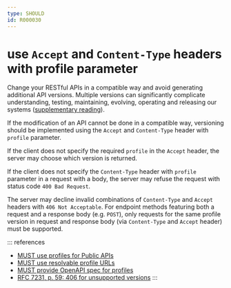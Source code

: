 ```yaml
---
type: SHOULD
id: R000030
---
```


# use `Accept` and `Content-Type` headers with profile parameter

Change your RESTful APIs in a compatible way and avoid generating additional API versions.
Multiple versions can significantly complicate understanding, testing, maintaining, evolving, operating and releasing our systems ([supplementary reading](http://martinfowler.com/articles/enterpriseREST.html)).

If the modification of an API cannot be done in a compatible way, versioning should be implemented using the `Accept` and `Content-Type` header with `profile` parameter.

If the client does not specify the required `profile` in the `Accept` header, the server may choose which version is returned.

If the client does not specify the `Content-Type` header with `profile` parameter in a request with a body, the server may refuse the request with status code `400 Bad Request`.

The server may decline invalid combinations of `Content-Type` and `Accept` headers with `406 Not Acceptable`. For endpoint methods featuring both a request and a response body (e.g. `POST`), only requests for the same profile version in request and response body (via `Content-Type` and `Accept` header) must be supported.

::: references

- [MUST use profiles for Public APIs](@guidelines/R000065)
- [MUST use resolvable profile URLs](@guidelines/R100066)
- [MUST provide OpenAPI spec for profiles](@guidelines/R100067)
- [RFC 7231, p. 59: 406 for unsupported versions](https://datatracker.ietf.org/doc/html/rfc7231#section-6.5.6)
  :::
